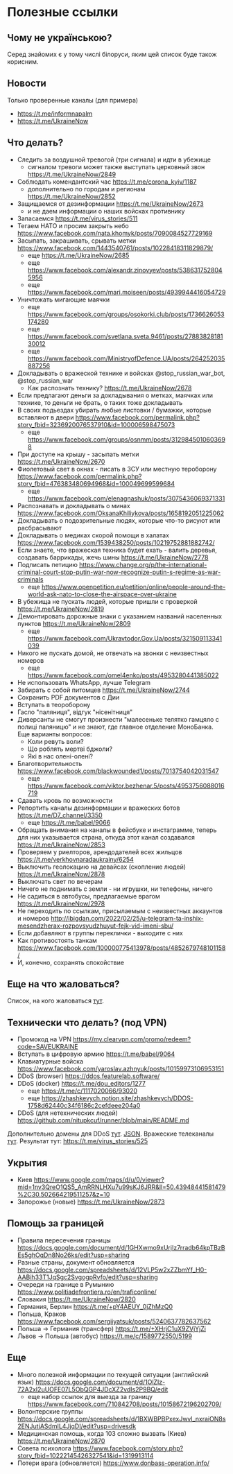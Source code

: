 # Полезные ссылки

## Чому не українською?

Серед знайомих є у тому числі білоруси, яким цей список буде також корисним.

## Новости

Только проверенные каналы (для примера)
* https://t.me/informnapalm
* https://t.me/UkraineNow

## Что делать?
* Следить за воздушной тревогой (три сигнала) и идти в убежище
  * сигналом тревоги может также выступать церковный звон https://t.me/UkraineNow/2849
* Соблюдать комендантский час https://t.me/corona_kyiv/1187
  * дополнительно по городам и регионам https://t.me/UkraineNow/2852
* Защищаемся от дезинформации https://t.me/UkraineNow/2673
  * и не даем информации о наших войсках противнику
* Запасаемся https://t.me/virus_stories/511
* Тегаем НАТО и просим закрыть небо https://www.facebook.com/nata.khomyk/posts/7090084527729169
* Засыпать, закрашивать, срывать метки https://www.facebook.com/1443540761/posts/10228418311829879/
  * еще https://t.me/UkraineNow/2685
  * еще https://www.facebook.com/alexandr.zinovyev/posts/5386317528045956
  * еще https://www.facebook.com/mari.moiseen/posts/4939944416054729
* Уничтожать мигающие маячки
  * еще https://www.facebook.com/groups/osokorki.club/posts/1736626053174280
  * еще https://www.facebook.com/svetlana.sveta.9461/posts/2788382818130012
  * еще https://www.facebook.com/MinistryofDefence.UA/posts/264252035887256
* Докладывать о вражеской технике и войсках @stop_russian_war_bot, @stop_russian_war
  * Как распознать технику? https://t.me/UkraineNow/2678
* Если предлагают деньги за докладывания о метках, маячках или технике, то деньги не брать, о таких тоже докладывать
* В своих подьездах убирать любые листовки / бумажки, которые вставляют в двери https://www.facebook.com/permalink.php?story_fbid=3236920076537910&id=100006598475073
  * еще https://www.facebook.com/groups/osnmm/posts/3129845010603698
* При доступе на крышу - засыпать метки https://t.me/UkraineNow/2670
* Фиолетовый свет в окнах - писать в ЗСУ или местную тероборону https://www.facebook.com/permalink.php?story_fbid=476383480694968&id=100049699599684
  * еще https://www.facebook.com/elenagnashuk/posts/3075436069371331
* Распознавать и докладывать о минах https://www.facebook.com/OksanaKhiliykova/posts/1658192051225062
* Докладывать о подозрительные людях, которые что-то рисуют или расбрасывают
* Докладывать о медиках скорой помощи в халатах https://www.facebook.com/1539438250/posts/10219752881882742/
* Если знаете, что вражеская техника будет ехать - валить деревья, создавать баррикады, жечь шины https://t.me/UkraineNow/2778
* Подписать петицию https://www.change.org/p/the-international-criminal-court-stop-putin-war-now-recognize-putin-s-regime-as-war-criminals
  * еще https://www.openpetition.eu/petition/online/people-around-the-world-ask-nato-to-close-the-airspace-over-ukraine
* В убежища не пускать людей, которые пришли с проверкой https://t.me/UkraineNow/2819
* Демонтировать дорожные знаки с указанием названий населенных пунктов https://t.me/UkraineNow/2809
  * еще https://www.facebook.com/Ukravtodor.Gov.Ua/posts/321509113341039
* Никого не пускать домой, не отвечать на звонки с неизвестных номеров
  * еще https://www.facebook.com/omel4enko/posts/4953280441385022
* Не использовать WhatsApp, лучше Telegram
* Забирать с собой питомцев https://t.me/UkraineNow/2744
* Сохранить PDF документов с Дии
* Вступать в теороборону
* Гасло "паляниця", відгук "нісенітниця"
* Диверсанты не смогут произнести "малесеньке телятко гамцяло с полиці паляницю" и не знают, где главное отделение МоноБанка. Еще варианты вопросов:
  * Коли ревуть воли?
  * Що роблять мертві бджоли?
  * Які в нас олені-олені?
* Благотворительность https://www.facebook.com/blackwounded1/posts/7013754042031547
  * еще https://www.facebook.com/viktor.bezhenar.5/posts/4953756088016719
* Сдавать кровь по возможности
* Репортить каналы дезинформации и вражеских ботов https://t.me/D7_channel/3350
  * еще https://t.me/babel/9066
* Обращать внимания на каналы в фейсбуке и инстаграмме, теперь для них указывается страна, откуда этот канал создавался https://t.me/UkraineNow/2853
* Проверяем у риелторов, арендодателей всех жильцов https://t.me/verkhovnaradaukrainy/6254
* Выключить геолокацию на девайсах (скопление людей) https://t.me/UkraineNow/2878
* Выключать свет по вечерам
* Ничего не поднимать с земли - ни игрушки, ни телефоны, ничего
* Не садиться в автобусы, предлагаемые врагом https://t.me/UkraineNow/2978
* Не переходить по ссылкам, присылаемым с неизвестных аккаунтов и номеров http://ibigdan.com/2022/02/25/u-telegram-ta-inshix-mesendzherax-rozpovsyudzhuyut-fejk-vid-imeni-sbu/
* Если добавляют в группы переклички - выходите с них
* Как противостоять танкам https://www.facebook.com/100000775413978/posts/4852679748101158/
* И, конечно, сохранять спокойствие

## Еще на что жаловаться?
Список, на кого жаловаться [тут](./REPORT.md).

## Технически что делать? (под VPN)
* Промокод на VPN https://my.clearvpn.com/promo/redeem?code=SAVEUKRAINE
* Вступать в цифровую армию https://t.me/babel/9064
* Клавиатурные войска https://www.facebook.com/yaroslav.azhnyuk/posts/10159973106953151
* DDoS (browser) https://ddos.featurelab.software/
* DDoS (docker) https://t.me/dou_editors/1277
  * еще https://t.me/c/1117020066/93020
  * еще https://zhashkevych.notion.site/zhashkevych/DDOS-1758d62440c34f6186c2cefdeee204a0
* DDoS (для нетехнических людей) https://github.com/nitupkcuf/runner/blob/main/README.md

Дополнительно домены для DDoS [тут](./DDoS.md). [JSON](./DDoS.json).
Вражеские телеканалы [тут](./CHANNELS.md).
Результат тут: https://t.me/virus_stories/525

## Укрытия
* Киев https://www.google.com/maps/d/u/0/viewer?mid=1nv3QreO1QS5_AmRRNLHXu7u99sKJ6JRR&ll=50.43948441581479%2C30.502664219511257&z=10
* Запорожье (новые) https://t.me/UkraineNow/2873

## Помощь за границей
* Правила пересечения границы https://docs.google.com/document/d/1GHXwmo9xUrjIz7rradb64kpTBzBEs5ghOqDn8No26ks/edit?usp=sharing
* Разные страны, документ обновляется https://docs.google.com/spreadsheets/d/12VLP5w2xZZbmYf_H0-AABih33T1JqSgc2SvgogpRvfo/edit?usp=sharing
* Очереди на границе в Румынию https://www.politiadefrontiera.ro/en/traficonline/
* Словакия https://t.me/UkraineNow/2820
* Германия, Берлин https://t.me/+pY4AEUY_0jZhMzQ0
* Польша, Краков https://www.facebook.com/sergiiyatsuk/posts/5240637782637562
* Польша -> Германия (трансфер) https://t.me/+XHrjC1uX9ZVjYjZi
* Львов -> Польша (автобус) https://t.me/c/1589772550/5199

## Еще
* Много полезной информации по текущей ситуации (английский язык) https://docs.google.com/document/d/1OlZIz-72A2xI2uUOFE07L5ObQGP4JDcXZ2vdIs2P9BQ/edit
  * еще набор ссылок для выезда за границу https://www.facebook.com/710842708/posts/10158672196202709/
* Волонтерские группы https://docs.google.com/spreadsheets/d/1BXWBPBPxexJwvl_nxraiON8s2ENJutjASdmIL4JjqDI/edit?usp=drivesdk
* Медицинская помощь, когда 103 сложно вызвать (Киев) https://t.me/UkraineNow/2870
* Совета психолога https://www.facebook.com/story.php?story_fbid=10222145426327541&id=1319913114
* Потери врага (обновляется) https://www.donbass-operation.info/
